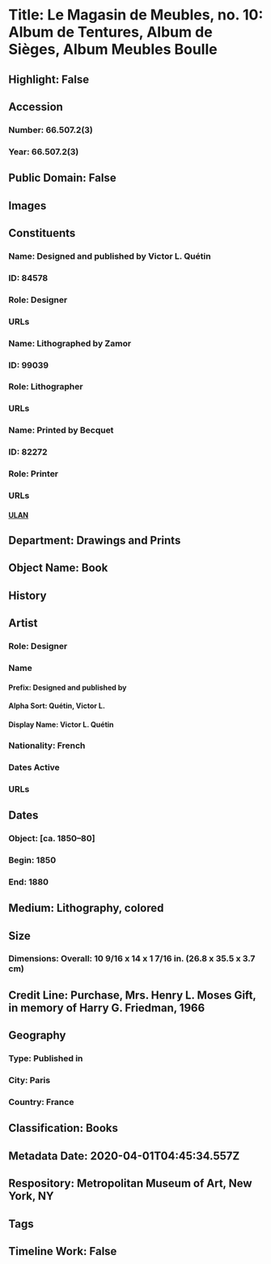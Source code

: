 # Title: Le Magasin de Meubles, no. 10: Album de Tentures, Album de Sièges, Album Meubles Boulle
## Highlight: False
## Accession
### Number: 66.507.2(3)
### Year: 66.507.2(3)
## Public Domain: False
## Images
## Constituents
### Name: Designed and published by Victor L. Quétin
### ID: 84578
### Role: Designer
### URLs
### Name: Lithographed by Zamor
### ID: 99039
### Role: Lithographer
### URLs
### Name: Printed by Becquet
### ID: 82272
### Role: Printer
### URLs
#### [ULAN](http://vocab.getty.edu/page/ulan/500353832)
## Department: Drawings and Prints
## Object Name: Book
## History
## Artist
### Role: Designer
### Name
#### Prefix: Designed and published by
#### Alpha Sort: Quétin, Victor L.
#### Display Name: Victor L. Quétin
### Nationality: French
### Dates Active
### URLs
## Dates
### Object: [ca. 1850–80]
### Begin: 1850
### End: 1880
## Medium: Lithography, colored
## Size
### Dimensions: Overall: 10 9/16 x 14 x 1 7/16 in. (26.8 x 35.5 x 3.7 cm)
## Credit Line: Purchase, Mrs. Henry L. Moses Gift, in memory of Harry G. Friedman, 1966
## Geography
### Type: Published in
### City: Paris
### Country: France
## Classification: Books
## Metadata Date: 2020-04-01T04:45:34.557Z
## Respository: Metropolitan Museum of Art, New York, NY
## Tags
## Timeline Work: False